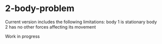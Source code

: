 # 2-body-problem

Current version includes the following limitations:
  body 1 is stationary
  body 2 has no other forces affecting its movement
  

Work in progress
